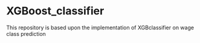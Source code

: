 # XGBoost_classifier
This repository is based upon the implementation of XGBclassifier on wage class prediction
